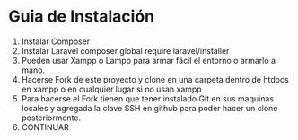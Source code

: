 # Guia de Instalación
1. Instalar Composer
2. Instalar Laravel composer global require laravel/installer
3. Pueden usar Xampp o Lampp para armar fácil el entorno o armarlo a mano.
4. Hacerse Fork de este proyecto y clone en una carpeta dentro de htdocs en xampp o en cualquier lugar si no usan xampp
5. Para hacerse el Fork tienen que tener instalado Git en sus maquinas locales y agregada la clave SSH en github para poder hacer un clone posteriormente.
5. CONTINUAR

